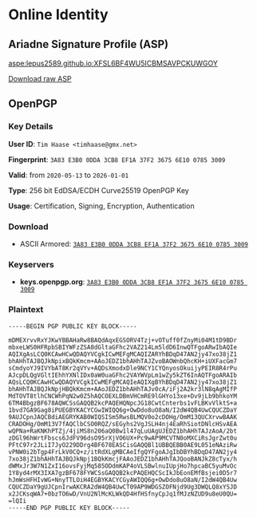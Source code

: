 <!---
Source code of @lepus2589's GitHub pages profile page
Copyright (C) 2025  Tim Kaune

Except where otherwise noted, this document is licensed under a
[Creative Commons Attribution-ShareAlike 4.0 International License](https://creativecommons.org/licenses/by-sa/4.0/).
--->

# Online Identity #

## Ariadne Signature Profile (ASP) ##

[aspe:lepus2589.github.io:XFSL6BF4WU5ICBMSAVPCKUWGOY](https://keyoxide.org/aspe%3Alepus2589.github.io%3AXFSL6BF4WU5ICBMSAVPCKUWGOY)

[Download raw ASP](./.well-known/aspe/id/XFSL6BF4WU5ICBMSAVPCKUWGOY)

## OpenPGP ##

### Key Details ###

__User ID__: `Tim Haase <timhaase@gmx.net>`

__Fingerprint__: `3A83 E3B0 0DDA 3CB8 EF1A 37F2 3675 6E10 0785 3009`

__Valid__: from `2020-05-13` to `2026-01-01`

__Type__: 256 bit EdDSA/ECDH Curve25519 OpenPGP Key

__Usage__: Certification, Signing, Encryption, Authentication

### Download ###

- ASCII Armored: [`3A83 E3B0 0DDA 3CB8 EF1A 37F2 3675 6E10 0785 3009`](./assets/pgp/3A83E3B00DDA3CB8EF1A37F236756E1007853009)

### Keyservers ###

- __keys.openpgp.org__: [`3A83 E3B0 0DDA 3CB8 EF1A 37F2 3675 6E10 0785 3009`](https://keys.openpgp.org/vks/v1/by-fingerprint/3A83E3B00DDA3CB8EF1A37F236756E1007853009)

### Plaintext ###

```text
-----BEGIN PGP PUBLIC KEY BLOCK-----

mDMEXrvvRxYJKwYBBAHaRw8BAQdAqxEGSORV4Tzj+vOTuff0fZnyMi04M1tD9BDr
mbxeLWS0HFRpbSBIYWFzZSA8dGltaGFhc2VAZ214Lm5ldD6InwQTFgoARwIbAQIe
AQIXgAsLCQ0KCAwHCwQDAQYVCgkICwMEFgMCAQIZARYhBDqD47AN2jy47xo38jZ1
bhAHhTAJBQJkNpixBQkKmcm+AAoJEDZ1bhAHhTAJZvoBAOWnbQhcKH+iUXFacGm7
sCmdyoYJ9IVYbAT8Kr2qVYv+AQDsXmodxDle9NCY1CYQnyosOkuijyPEIR8R4rPu
AJcpDLQgVGltIEhhYXNlIDx0aW0uaGFhc2VAYWVpLm1wZy5kZT6InAQTFgoARAIb
AQsLCQ0KCAwHCwQDAQYVCgkICwMEFgMCAQIeAQIXgBYhBDqD47AN2jy47xo38jZ1
bhAHhTAJBQJkNpjHBQkKmcm+AAoJEDZ1bhAHhTAJv0cA/iFj2A2kr3lN8qAgMIfP
MdTOVT8tlhCNCWhPqN2w0Z5hAQCOEXLDBmVHCmRE9lGHYo13xe+Dv9jLb9bhkoYM
6TM4BbgzBF678AQWCSsGAQQB2kcPAQEHQNpcJG18CwtCnterbs1vFLBKvVlktS+a
1bvd7GA9Gag8iPUEGBYKACYCGwIWIQQ6g+OwDdo8uO8aN/I2dW4QB4UwCQUCZDaY
9AUJCpnJAQCBdiAEGRYKAB0WIQSISm5RwsBLMQV0o2cDOHg/OmM13QUCXrvwBAAK
CRADOHg/OmM13V7fAQClbCSO0RQZ/sEGyhs2VgJSLH4nj4EaRhSiotDNlcHSvAEA
wQPNa+RaKNKhPTZj/4jiMS8n206aQ0Bw1l47qLuUAgUJEDZ1bhAHhTAJzAoA/2bt
zDGl96hWrtFbscs6JdFV96dsO95rXjVO6UX+Pc9wAP9MCVTN0oMXCiRsJgrZwt0u
PFtC97r2JLiI7JyO229DDrg4BF678EASCisGAQQBl1UBBQEBB0AE9L051eNAziRw
vPNW0i2bTgp4FrLkV0CQ+z/itRdXLgMBCAeIfgQYFgoAJgIbDBYhBDqD47AN2jy4
7xo38jZ1bhAHhTAJBQJkNpj1BQkKmcjFAAoJEDZ1bhAHhTAJQooBANJkZ8cTyx/h
dWMxJr3W7N1ZxI16ovsFyjMq585ODdmKAP4oVLSBwlnuIUpjHo7hpcaBC5yuMvOc
1Y8yd4rMX3IXA7gzBF678FYWCSsGAQQB2kcPAQEHQCScIkJbEonEMfBsjei0D5r7
hJmWsHFHIvWG+NnyTTLOiH4EGBYKACYCGyAWIQQ6g+OwDdo8uO8aN/I2dW4QB4Uw
CQUCZDaY9gUJCpnIrwAKCRA2dW4QB4UwCT09AP9WDGSZOFNjd9Ug3DWQLQ8xYSJD
x2JCKsqWA7+0bzTO6wD/VnU2NlMcKLWkQD4HfHSfnyCpJq1fMJzNZUD9u8eU0QU=
=lQIi
-----END PGP PUBLIC KEY BLOCK-----
```
